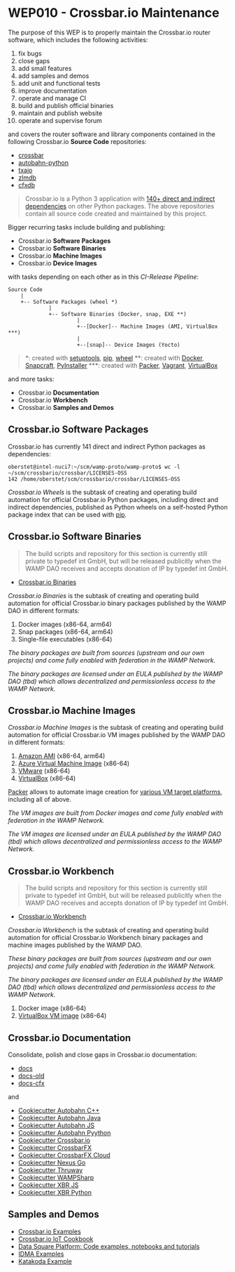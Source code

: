 # WEP010 - Crossbar.io Maintenance

The purpose of this WEP is to properly maintain the Crossbar.io router software,
which includes the following activities:

1. fix bugs
2. close gaps
3. add small features
4. add samples and demos
5. add unit and functional tests
6. improve documentation
7. operate and manage CI
7. build and publish official binaries
8. maintain and publish website
9. operate and supervise forum

and covers the router software and library components contained in the following Crossbar.io **Source
Code** repositories:

* [crossbar](https://github.com/crossbario/crossbar/issues)
* [autobahn-python](https://github.com/crossbario/autobahn-python/issues)
* [txaio](https://github.com/crossbario/txaio/issues)
* [zlmdb](https://github.com/crossbario/zlmdb/issues)
* [cfxdb](https://github.com/crossbario/cfxdb/issues)

> Crossbar.io is a Python 3 application with [140+ direct and indirect dependencies](https://github.com/crossbario/crossbar/blob/master/requirements-pinned.txt) on other Python packages. The above repositories contain all source code created and maintained by this project.

Bigger recurring tasks include building and publishing:

* Crossbar.io **Software Packages**
* Crossbar.io **Software Binaries**
* Crossbar.io **Machine Images**
* Crossbar.io **Device Images**

with tasks depending on each other as in this *CI-Release Pipeline*:

```
Source Code
    |
    +-- Software Packages (wheel *)
             |
             +-- Software Binaries (Docker, snap, EXE **)
                      |
                      +--[Docker]-- Machine Images (AMI, VirtualBox ***)
                      |
                      +--[snap]-- Device Images (Yocto)
```

> *: created with [setuptools](https://github.com/pypa/setuptools), [pip](https://pip.pypa.io/), [wheel](https://github.com/pypa/wheel)
> **: created with [Docker](https://www.docker.com/), [Snapcraft](https://snapcraft.io/), [PyInstaller](https://www.pyinstaller.org/)
> ***: created with [Packer](https://www.packer.io/), [Vagrant](https://www.vagrantup.com/), [VirtualBox](https://www.virtualbox.org/)

and more tasks:

* Crossbar.io **Documentation**
* Crossbar.io **Workbench**
* Crossbar.io **Samples and Demos**


## Crossbar.io Software Packages

Crossbar.io has currently 141 direct and indirect Python packages as dependencies:

```
oberstet@intel-nuci7:~/scm/wamp-proto/wamp-proto$ wc -l ~/scm/crossbario/crossbar/LICENSES-OSS
142 /home/oberstet/scm/crossbario/crossbar/LICENSES-OSS
```

*Crossbar.io Wheels* is the subtask of creating and operating build automation for official Crossbar.io Python packages, including direct and indirect dependencies, published as Python wheels on a self-hosted Python package index that can be used with [pip](https://pip.pypa.io/en/stable/).


## Crossbar.io Software Binaries

> The build scripts and repository for this section is currently still private to typedef int GmbH, but will be released publicitly when the WAMP DAO receives and accepts donation of IP by typedef int GmbH.

* [Crossbar.io Binaries](https://github.com/typedefint/crossbar-binaries)

*Crossbar.io Binaries* is the subtask of creating and operating build automation for official Crossbar.io binary packages published by the WAMP DAO in different formats:

1. Docker images (x86-64, arm64)
2. Snap packages (x86-64, arm64)
3. Single-file executables (x86-64)

*The binary packages are built from sources (upstream and our own projects) and come fully enabled with federation in the WAMP Network.*

*The binary packages are licensed under an EULA published by the WAMP DAO (tbd) which allows decentralized and permissionless access to the WAMP Network.*


## Crossbar.io Machine Images

*Crossbar.io Machine Images* is the subtask of creating and operating build automation for official Crossbar.io VM images published by the WAMP DAO in different formats:

1. [Amazon AMI](https://www.packer.io/docs/builders/amazon) (x86-64, arm64)
2. [Azure Virtual Machine Image](https://www.packer.io/docs/builders/azure) (x86-64)
3. [VMware](https://www.packer.io/docs/builders/vmware) (x86-64)
4. [VirtualBox](https://www.packer.io/docs/builders/virtualbox) (x86-64)

[Packer](https://www.packer.io/) allows to automate image creation for [various VM target platforms](https://www.packer.io/docs/builders), including all of above.

*The VM images are built from Docker images and come fully enabled with federation in the WAMP Network.*

*The VM images are licensed under an EULA published by the WAMP DAO (tbd) which allows decentralized and permissionless access to the WAMP Network.*


## Crossbar.io Workbench

> The build scripts and repository for this section is currently still private to typedef int GmbH, but will be released publicitly when the WAMP DAO receives and accepts donation of IP by typedef int GmbH.

* [Crossbar.io Workbench](https://github.com/crossbario/crossbar-workbench)

*Crossbar.io Workbench* is the subtask of creating and operating build automation for official Crossbar.io Workbench binary packages and machine images published by the WAMP DAO.

*These binary packages are built from sources (upstream and our own projects) and come fully enabled with federation in the WAMP Network.*

*The binary packages are licensed under an EULA published by the WAMP DAO (tbd) which allows decentralized and permissionless access to the WAMP Network.*

1. Docker image (x86-64)
2. [VirtualBox VM image](https://www.packer.io/docs/builders/virtualbox) (x86-64)


## Crossbar.io Documentation

Consolidate, polish and close gaps in Crossbar.io documentation:

* [docs](https://github.com/crossbario/crossbar/tree/master/docs)
* [docs-old](https://github.com/crossbario/crossbar/tree/master/docs-old)
* [docs-cfx](https://github.com/crossbario/crossbar/tree/master/docs-cfx)

and

* [Cookiecutter Autobahn C++](https://api.github.com/repos/crossbario/cookiecutter-autobahn-cpp)
* [Cookiecutter Autobahn Java](https://api.github.com/repos/crossbario/cookiecutter-autobahn-java)
* [Cookiecutter Autobahn JS](https://api.github.com/repos/crossbario/cookiecutter-autobahn-js)
* [Cookiecutter Autobahn Pyython](https://api.github.com/repos/crossbario/cookiecutter-autobahn-python)
* [Cookiecutter Crossbar.io](https://api.github.com/repos/crossbario/cookiecutter-crossbar)
* [Cookiecutter CrossbarFX](https://api.github.com/repos/crossbario/cookiecutter-crossbarfx)
* [Cookiecutter CrossbarFX Cloud](https://api.github.com/repos/crossbario/cookiecutter-crossbarfx-cloud)
* [Cookiecutter Nexus Go](https://api.github.com/repos/crossbario/cookiecutter-nexus-go)
* [Cookiecutter Thruway](https://api.github.com/repos/crossbario/cookiecutter-thruway)
* [Cookiecutter WAMPSharp](https://api.github.com/repos/crossbario/cookiecutter-wampsharp)
* [Cookiecutter XBR JS](https://api.github.com/repos/crossbario/cookiecutter-xbr-javascript)
* [Cookiecutter XBR Python](https://api.github.com/repos/crossbario/cookiecutter-xbr-python)


## Samples and Demos

* [Crossbar.io Examples](https://github.com/crossbario/crossbar-examples)
* [Crossbar.io IoT Cookbook](https://github.com/crossbario/iotcookbook)
* [Data Square Platform: Code examples, notebooks and tutorials](https://github.com/crossbario/dsq-examples)
* [IDMA Examples](https://api.github.com/repos/crossbario/idma-examples)
* [Katakoda Example](https://api.github.com/repos/crossbario/katacoda-demos)
